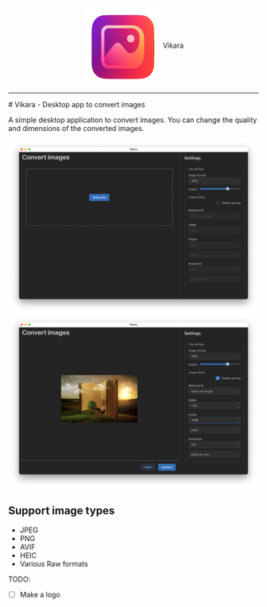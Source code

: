<p align="center"><img align="center" width="160" src="./vikara_logo.png"/>Vikara</p>
<hr/>
# Vikara - Desktop app to convert images

A simple desktop application to convert images. You can change the quality and dimensions of the converted images.

![Screenshot 1](./images/demo1.png)
![Screenshot 1](./images/demo2.png)

## Support image types

- JPEG
- PNG
- AVIF
- HEIC
- Various Raw formats

TODO:

- [ ] Make a logo
